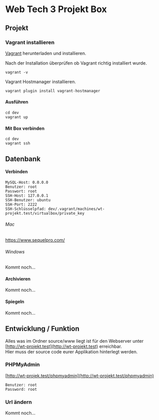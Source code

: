 # Web Tech 3 Projekt Box

## Projekt

### Vagrant installieren
[Vagrant](https://www.vagrantup.com/downloads.html) herunterladen und installieren.

Nach der Installation überprüfen ob Vagrant richtig installiert wurde.  
    
    vagrant -v
    
Vagrant Hostmanager installieren.    

    vagrant plugin install vagrant-hostmanager
  
#### Ausführen

	cd dev
	vagrant up

#### Mit Box verbinden

    cd dev
	vagrant ssh
 

## Datenbank

#### Verbinden

    MySQL-Host: 0.0.0.0
    Benutzer: root
    Passwort: root
    SSH-Host: 127.0.0.1
    SSH-Benutzer: ubuntu
    SSH-Port: 2222
    SSH-Schlüsselpfad: dev/.vagrant/machines/wt-projekt.test/virtualbox/private_key

###### Mac
https://www.sequelpro.com/  

###### Windows
Kommt noch...

#### Archivieren
Kommt noch...

#### Spiegeln
Kommt noch...

## Entwicklung / Funktion
Alles was im Ordner source/www liegt ist für den Webserver unter [http://wt-projekt.test](http://wt-projekt.test) erreichbar.  
Hier muss der source code eurer Applikation hinterlegt werden.

### PHPMyAdmin
[http://wt-projek.test/phpmyadmin](http://wt-projekt.test/phpmyadmin)

    Benutzer: root
    Password: root

### Url ändern
Kommt noch...